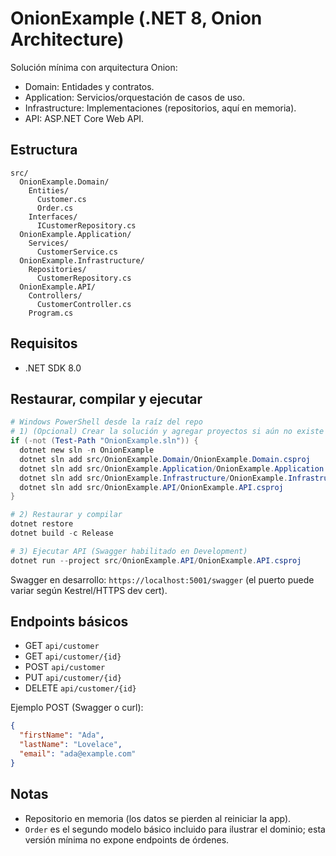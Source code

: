 # OnionExample (.NET 8, Onion Architecture)

Solución mínima con arquitectura Onion:
- Domain: Entidades y contratos.
- Application: Servicios/orquestación de casos de uso.
- Infrastructure: Implementaciones (repositorios, aquí en memoria).
- API: ASP.NET Core Web API.

## Estructura
```
src/
  OnionExample.Domain/
    Entities/
      Customer.cs
      Order.cs
    Interfaces/
      ICustomerRepository.cs
  OnionExample.Application/
    Services/
      CustomerService.cs
  OnionExample.Infrastructure/
    Repositories/
      CustomerRepository.cs
  OnionExample.API/
    Controllers/
      CustomerController.cs
    Program.cs
```

## Requisitos
- .NET SDK 8.0

## Restaurar, compilar y ejecutar
```powershell
# Windows PowerShell desde la raíz del repo
# 1) (Opcional) Crear la solución y agregar proyectos si aún no existe el .sln
if (-not (Test-Path "OnionExample.sln")) {
  dotnet new sln -n OnionExample
  dotnet sln add src/OnionExample.Domain/OnionExample.Domain.csproj
  dotnet sln add src/OnionExample.Application/OnionExample.Application.csproj
  dotnet sln add src/OnionExample.Infrastructure/OnionExample.Infrastructure.csproj
  dotnet sln add src/OnionExample.API/OnionExample.API.csproj
}

# 2) Restaurar y compilar
dotnet restore
dotnet build -c Release

# 3) Ejecutar API (Swagger habilitado en Development)
dotnet run --project src/OnionExample.API/OnionExample.API.csproj
```

Swagger en desarrollo: `https://localhost:5001/swagger` (el puerto puede variar según Kestrel/HTTPS dev cert).

## Endpoints básicos
- GET `api/customer`
- GET `api/customer/{id}`
- POST `api/customer`
- PUT `api/customer/{id}`
- DELETE `api/customer/{id}`

Ejemplo POST (Swagger o curl):
```json
{
  "firstName": "Ada",
  "lastName": "Lovelace",
  "email": "ada@example.com"
}
```

## Notas
- Repositorio en memoria (los datos se pierden al reiniciar la app).
- `Order` es el segundo modelo básico incluido para ilustrar el dominio; esta versión mínima no expone endpoints de órdenes.
